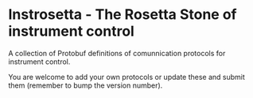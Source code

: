 # Instrosetta - The Rosetta Stone of instrument control
A collection of Protobuf definitions of comunnication protocols for instrument control.

You are welcome to add your own protocols or update these and submit them (remember to bump the version number).